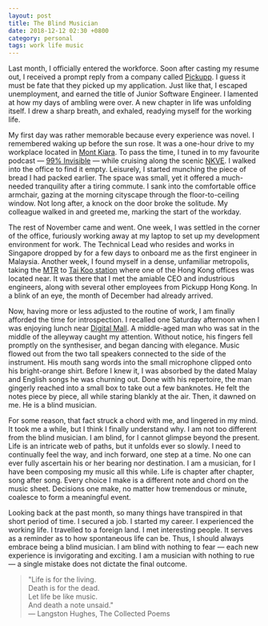 ```yaml
---
layout: post
title: The Blind Musician
date: 2018-12-12 02:30 +0800
category: personal
tags: work life music
---
```


Last month, I officially entered the workforce. Soon after casting my resume out, I received a prompt reply from a company called [Pickupp](https://pickupp.io/). I guess it must be fate that they picked up my application. Just like that, I escaped unemployment, and earned the title of Junior Software Engineer. I lamented at how my days of ambling were over. A new chapter in life was unfolding itself. I drew a sharp breath, and exhaled, readying myself for the working life.

My first day was rather memorable because every experience was novel. I remembered waking up before the sun rose. It was a one-hour drive to my workplace located in [Mont Kiara](https://en.wikipedia.org/wiki/Mont_Kiara). To pass the time, I tuned in to my favourite podcast — [99% Invisible](https://99percentinvisible.org/) — while cruising along the scenic [NKVE](https://en.wikipedia.org/wiki/New_Klang_Valley_Expressway). I walked into the office to find it empty. Leisurely, I started munching the piece of bread I had packed earlier. The space was small, yet it offered a much-needed tranquility after a tiring commute. I sank into the comfortable office armchair, gazing at the morning cityscape through the floor-to-ceiling window. Not long after, a knock on the door broke the solitude. My colleague walked in and greeted me, marking the start of the workday.

The rest of November came and went. One week, I was settled in the corner of the office, furiously working away at my laptop to set up my development environment for work. The Technical Lead who resides and works in Singapore dropped by for a few days to onboard me as the first engineer in Malaysia. Another week, I found myself in a dense, unfamiliar metropolis, taking the [MTR](http://www.mtr.com.hk) to [Tai Koo station](https://en.wikipedia.org/wiki/Tai_Koo_station) where one of the Hong Kong offices was located near. It was there that I met the amiable CEO and industrious engineers, along with several other employees from Pickupp Hong Kong. In a blink of an eye, the month of December had already arrived.

Now, having more or less adjusted to the routine of work, I am finally afforded the time for introspection. I recalled one Saturday afternoon when I was enjoying lunch near [Digital Mall](http://digitalmall.com.my). A middle-aged man who was sat in the middle of the alleyway caught my attention. Without notice, his fingers fell promptly on the synthesiser, and began dancing with elegance. Music flowed out from the two tall speakers connected to the side of the instrument. His mouth sang words into the small microphone clipped onto his bright-orange shirt. Before I knew it, I was absorbed by the dated Malay and English songs he was churning out. Done with his repertoire, the man gingerly reached into a small box to take out a few banknotes. He felt the notes piece by piece, all while staring blankly at the air. Then, it dawned on me. He is a blind musician.

For some reason, that fact struck a chord with me, and lingered in my mind. It took me a while, but I think I finally understand why. I am not too different from the blind musician. I am blind, for I cannot glimpse beyond the present. Life is an intricate web of paths, but it unfolds ever so slowly. I need to continually feel the way, and inch forward, one step at a time. No one can ever fully ascertain his or her bearing nor destination. I am a musician, for I have been composing my music all this while. Life is chapter after chapter, song after song. Every choice I make is a different note and chord on the music sheet. Decisions one make, no matter how tremendous or minute, coalesce to form a meaningful event.

Looking back at the past month, so many things have transpired in that short period of time. I secured a job. I started my career. I experienced the working life. I travelled to a foreign land. I met interesting people. It serves as a reminder as to how spontaneous life can be. Thus, I should always embrace being a blind musician. I am blind with nothing to fear — each new experience is invigorating and exciting. I am a musician with nothing to rue — a single mistake does not dictate the final outcome. 

> "Life is for the living. <br />
> Death is for the dead. <br />
> Let life be like music. <br />
> And death a note unsaid." <br />
> ― Langston Hughes, The Collected Poems
